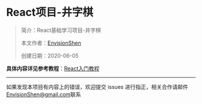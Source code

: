 # React项目-井字棋

> 简介：React基础学习项目-井字棋
>
> 本文作者：[EnvisionShen](https://github.com/MrEnvision)
>
> 创建日期：2020-06-05
>



**具体内容详见参考教程**：[React入门教程](https://react.docschina.org/tutorial/tutorial.html)



------

如果发现本项目有内容上的错误，欢迎提交 issues 进行指正，相关合作请邮件<a href="mailto:EnvisionShen@gmail.com">EnvisionShen@gmail.com</a>联系

